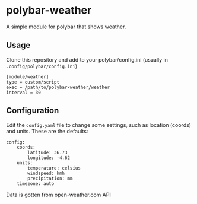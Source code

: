 # polybar-weather

A simple module for polybar that shows weather.

## Usage
Clone this repository and add to your polybar/config.ini (usually in ``.config/polybar/config.ini``)

    [module/weather]
    type = custom/script
    exec = /path/to/polybar-weather/weather
    interval = 30

## Configuration
Edit the ``config.yaml`` file to change some settings, such as location (coords) and units. These are the defaults:

	config:
		coords:
			latitude: 36.73
			longitude: -4.62
		units:
			temperature: celsius
			windspeed: kmh
			precipitation: mm
		timezone: auto

Data is gotten from open-weather.com API
